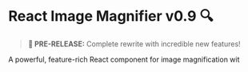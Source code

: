 # React Image Magnifier v0.9 🔍

> **🚀 PRE-RELEASE:** Complete rewrite with incredible new features!

A powerful, feature-rich React component for image magnification wit